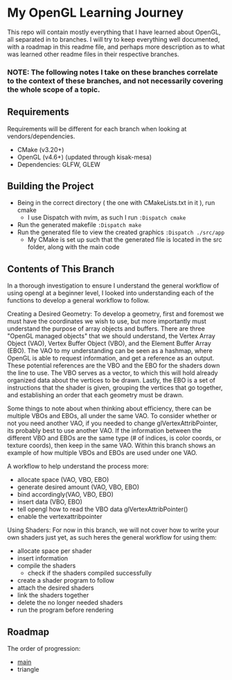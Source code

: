 # My OpenGL Learning Journey
This repo will contain mostly everything that I have learned about OpenGL, all separated in to branches. I will try to keep everything well documented, with a roadmap in this readme file, and perhaps more description as to what was learned other readme files in their respective branches.

### NOTE: The following notes I take on these branches correlate to the context of these branches, and not necessarily covering the whole scope of a topic.

## Requirements
Requirements will be different for each branch when looking at vendors/dependencies.

- CMake (v3.20+)
- OpenGL (v4.6+) (updated through kisak-mesa)
- Dependencies: GLFW, GLEW

## Building the Project
- Being in the correct directory ( the one with CMakeLists.txt in it ), run cmake
  - I use Dispatch with nvim, as such I run
`:Dispatch cmake`
- Run the generated makefile
`:Dispatch make`
- Run the generated file to view the created graphics
`:Dispatch ./src/app`
    - My CMake is set up such that the generated file is located in the src folder, along with the main code

## Contents of This Branch
In a thorough investigation to ensure I understand the general workflow of using opengl at a beginner level, I looked into understanding each of the functions to develop a general workflow to follow.

Creating a Desired Geometry:
To develop a geometry, first and foremost we must have the coordinates we wish to use, but more importantly must understand the purpose of array objects and buffers. There are three "OpenGL managed objects" that we should understand, the Vertex Array Object (VAO), Vertex Buffer Object (VBO), and the Element Buffer Array (EBO). The VAO to my understanding can be seen as a hashmap, where OpenGL is able to request information, and get a reference as an output. These potential references are the VBO and the EBO for the shaders down the line to use. The VBO serves as a vector, to which this will hold already organized data about the vertices to be drawn. Lastly, the EBO is a set of instructions that the shader is given, grouping the vertices that go together, and establishing an order that each geometry must be drawn.

Some things to note about when thinking about efficiency, there can be multiple VBOs and EBOs, all under the same VAO. To consider whether or not you need another VAO, if you needed to change glVertexAttribPointer, its probably best to use another VAO. If the information between the different VBO and EBOs are the same type (# of indices, is color coords, or texture coords), then keep in the same VAO. Within this branch shows an example of how multiple VBOs and EBOs are used under one VAO.

A workflow to help understand the process more:
- allocate space (VAO, VBO, EBO)
- generate desired amount (VAO, VBO, EBO)
- bind accordingly(VAO, VBO, EBO)
- insert data (VBO, EBO)
- tell opengl how to read the VBO data glVertexAttribPointer()
- enable the vertexattribpointer

Using Shaders:
For now in this branch, we will not cover how to write your own shaders just yet, as such heres the general workflow for using them:
- allocate space per shader
- insert information
- compile the shaders
  - check if the shaders compiled successfully
- create a shader program to follow
- attach the desired shaders
- link the shaders together
- delete the no longer needed shaders
- run the program before rendering

## Roadmap
The order of progression:
- [main](https://github.com/Haikp/OpenGLRevisited/tree/main)
- triangle
